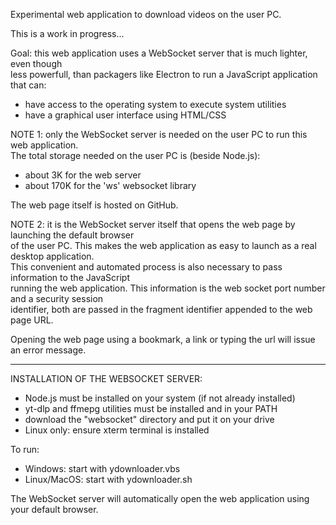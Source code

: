 
Experimental web application to download videos on the user PC.

This is a work in progress...

Goal: this web application uses a WebSocket server that is much lighter, even though  
less powerfull, than packagers like Electron to run a JavaScript application that can:  
  - have access to the operating system to execute system utilities
  - have a graphical user interface using HTML/CSS

NOTE 1: only the WebSocket server is needed on the user PC to run this web application.  
The total storage needed on the user PC is (beside Node.js):
  - about 3K for the web server
  - about 170K for the 'ws' websocket library

   The web page itself is hosted on GitHub.

NOTE 2: it is the WebSocket server itself that opens the web page by launching the default browser  
of the user PC. This makes the web application as easy to launch as a real desktop application.  
This convenient and automated process is also necessary to pass information to the JavaScript  
running the web application. This information is the web socket port number and a security session  
identifier, both are passed in the fragment identifier appended to the web page URL.

Opening the web page using a bookmark, a link or typing the url will issue an error message.
  
-------------------------------------
INSTALLATION OF THE WEBSOCKET SERVER:

- Node.js must be installed on your system (if not already installed)
- yt-dlp and ffmepg utilities must be installed and in your PATH
- download the "websocket" directory and put it on your drive
- Linux only: ensure xterm terminal is installed

To run:
- Windows:     start with ydownloader.vbs
- Linux/MacOS: start with ydownloader.sh

The WebSocket server will automatically open the web application using your default browser.
